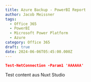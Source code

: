 ```yaml
---
title: Azure Backup - PowerBI Report
author: Jacob Meissner
tags:
  - Office 365
  - PowerBI
  - Microsoft Power Platform
  - Azure
category: Office 365
draft: true
date: 2024-06-06T05:45:00.000Z
---
```


```json [Test.json]
Test-NetConnection -Param1 'AAAAAA'
```

Test content aus Nuxt Studio
